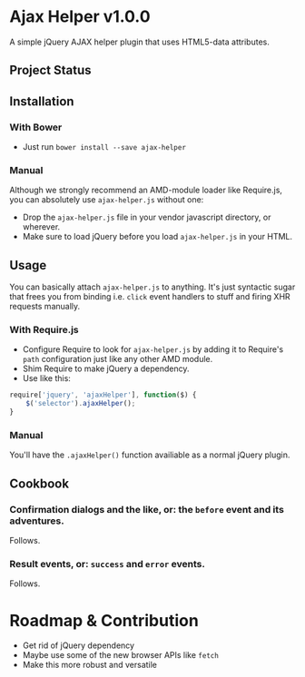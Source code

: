 # Ajax Helper v1.0.0

A simple jQuery AJAX helper plugin that uses HTML5-data attributes.

## Project Status


## Installation

### With Bower

* Just run `bower install --save ajax-helper`

### Manual

Although we strongly recommend an AMD-module loader like Require.js, you can absolutely use `ajax-helper.js` without one:

* Drop the `ajax-helper.js` file in your vendor javascript directory, or wherever.
* Make sure to load jQuery before you load `ajax-helper.js` in your HTML.

## Usage

You can basically attach `ajax-helper.js` to anything. It's just syntactic sugar that frees you from binding i.e. `click` event handlers to stuff and firing XHR requests manually.

### With Require.js

* Configure Require to look for `ajax-helper.js` by adding it to Require's `path` configuration just like any other AMD module.
* Shim Require to make jQuery a dependency.
* Use like this:

```javascript
require['jquery', 'ajaxHelper'], function($) {
	$('selector').ajaxHelper();
}
```

### Manual

You'll have the `.ajaxHelper()` function availiable as a normal jQuery plugin.

## Cookbook

### Confirmation dialogs and the like, or: the `before` event and its adventures.

Follows.

### Result events, or: `success` and `error` events.

Follows.

# Roadmap & Contribution

* Get rid of jQuery dependency
* Maybe use some of the new browser APIs like `fetch`
* Make this more robust and versatile